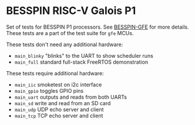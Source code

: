 # BESSPIN RISC-V Galois P1

Set of tests for BESSPIN P1 processors. See [BESSPIN-GFE](https://github.com/GaloisInc/BESSPIN-GFE) for more details. These tests are a part of the test suite for `gfe` MCUs.

These tests don't need any additional hardware:
* `main_blinky` "blinks" to the UART to show scheduler runs
* `main_full` standard full-stack FreeRTOS demonstration

These tests require additional hardware:
* `main_iic` smoketest on i2c interface
* `main_gpio` toggles GPIO pins
* `main_uart` outputs and reads from both UARTs
* `main_sd` write and read from an SD card
* `main_udp` UDP echo server and client
* `main_tcp` TCP echo server and client
